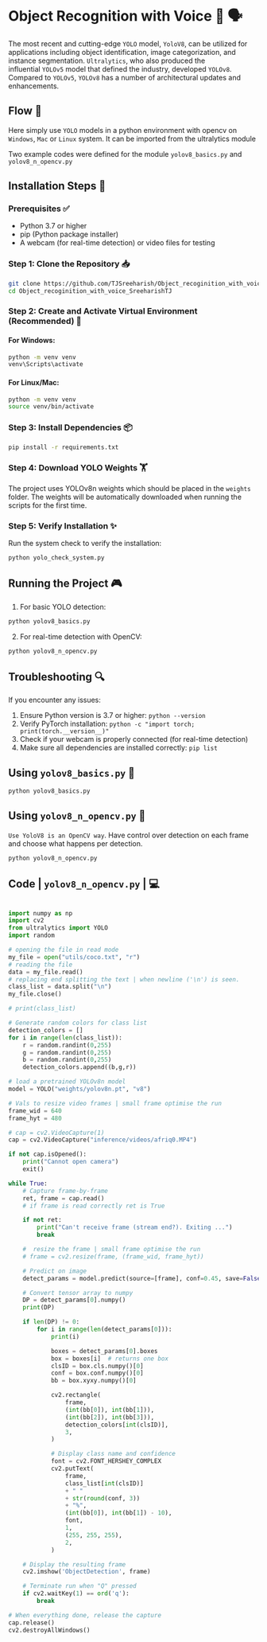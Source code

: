 # Object Recognition with Voice 🎯 🗣️

The most recent and cutting-edge `YOLO` model, `YoloV8`, can be utilized for applications including object identification, image categorization, and instance segmentation. `Ultralytics`, who also produced the influential `YOLOv5` model that defined the industry, developed `YOLOv8`. Compared to `YOLOv5`, `YOLOv8` has a number of architectural updates and enhancements.

## Flow 🔄

Here simply use `YOLO` models in a python environment with opencv on `Windows`, `Mac` or `Linux` system. It can be imported from the ultralytics module

Two example codes were defined for the module
`yolov8_basics.py` and `yolov8_n_opencv.py`

## Installation Steps 🚀

### Prerequisites ✅
- Python 3.7 or higher
- pip (Python package installer)
- A webcam (for real-time detection) or video files for testing

### Step 1: Clone the Repository 📥
```bash
git clone https://github.com/TJSreeharish/Object_recoginition_with_voice_SreeharishTJ.git
cd Object_recoginition_with_voice_SreeharishTJ
```
### Step 2: Create and Activate Virtual Environment (Recommended) 🔧
#### For Windows:
```bash
python -m venv venv
venv\Scripts\activate
```
#### For Linux/Mac:
```bash
python -m venv venv
source venv/bin/activate
```
### Step 3: Install Dependencies 📦
```bash
pip install -r requirements.txt
```
### Step 4: Download YOLO Weights 🏋️
The project uses YOLOv8n weights which should be placed in the `weights` folder. The weights will be automatically downloaded when running the scripts for the first time.
### Step 5: Verify Installation ✨
Run the system check to verify the installation:
```bash
python yolo_check_system.py
```
## Running the Project 🎮

1. For basic YOLO detection:
```bash
python yolov8_basics.py
```
2. For real-time detection with OpenCV:
```bash
python yolov8_n_opencv.py
```
## Troubleshooting 🔍

If you encounter any issues:
1. Ensure Python version is 3.7 or higher: `python --version`
2. Verify PyTorch installation: `python -c "import torch; print(torch.__version__)"`
3. Check if your webcam is properly connected (for real-time detection)
4. Make sure all dependencies are installed correctly: `pip list`

## Using `yolov8_basics.py` 📸

```python
python yolov8_basics.py
```



## Using `yolov8_n_opencv.py` 🎥

`Use YoloV8 is an OpenCV way`. Have control over detection on each frame and choose what happens per detection.

```python
python yolov8_n_opencv.py
```
## Code | `yolov8_n_opencv.py` | 💻


```python

import numpy as np
import cv2
from ultralytics import YOLO
import random

# opening the file in read mode
my_file = open("utils/coco.txt", "r")
# reading the file
data = my_file.read()
# replacing end splitting the text | when newline ('\n') is seen.
class_list = data.split("\n")
my_file.close()

# print(class_list)

# Generate random colors for class list
detection_colors = []
for i in range(len(class_list)):
    r = random.randint(0,255)
    g = random.randint(0,255)
    b = random.randint(0,255)
    detection_colors.append((b,g,r))

# load a pretrained YOLOv8n model
model = YOLO("weights/yolov8n.pt", "v8") 

# Vals to resize video frames | small frame optimise the run 
frame_wid = 640
frame_hyt = 480

# cap = cv2.VideoCapture(1)
cap = cv2.VideoCapture("inference/videos/afriq0.MP4")

if not cap.isOpened():
    print("Cannot open camera")
    exit()

while True:
    # Capture frame-by-frame
    ret, frame = cap.read()
    # if frame is read correctly ret is True

    if not ret:
        print("Can't receive frame (stream end?). Exiting ...")
        break

    #  resize the frame | small frame optimise the run 
    # frame = cv2.resize(frame, (frame_wid, frame_hyt))

    # Predict on image
    detect_params = model.predict(source=[frame], conf=0.45, save=False)

    # Convert tensor array to numpy
    DP = detect_params[0].numpy()
    print(DP)

    if len(DP) != 0:
        for i in range(len(detect_params[0])):
            print(i)

            boxes = detect_params[0].boxes
            box = boxes[i]  # returns one box
            clsID = box.cls.numpy()[0]
            conf = box.conf.numpy()[0]
            bb = box.xyxy.numpy()[0]

            cv2.rectangle(
                frame,
                (int(bb[0]), int(bb[1])),
                (int(bb[2]), int(bb[3])),
                detection_colors[int(clsID)],
                3,
            )

            # Display class name and confidence
            font = cv2.FONT_HERSHEY_COMPLEX
            cv2.putText(
                frame,
                class_list[int(clsID)]
                + " "
                + str(round(conf, 3))
                + "%",
                (int(bb[0]), int(bb[1]) - 10),
                font,
                1,
                (255, 255, 255),
                2,
            )

    # Display the resulting frame
    cv2.imshow('ObjectDetection', frame)

    # Terminate run when "Q" pressed
    if cv2.waitKey(1) == ord('q'):
        break

# When everything done, release the capture
cap.release()
cv2.destroyAllWindows()

```

